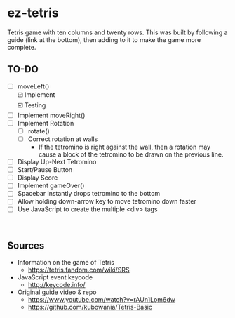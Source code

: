 # ez-tetris
Tetris game with ten columns and twenty rows.
This was built by following a guide (link at the bottom), then
adding to it to make the game more complete.
<br>

## TO-DO
- [ ] moveLeft()<br>
    :ballot_box_with_check: Implement<br>
    :ballot_box_with_check: Testing<br>
- [ ] Implement moveRight()
- [ ] Implement Rotation
    - [ ] rotate()
    - [ ] Correct rotation at walls
        - If the tetromino is right against the wall, then a rotation may<br>
          cause a block of the tetromino to be drawn on the previous line.
- [ ] Display Up-Next Tetromino
- [ ] Start/Pause Button
- [ ] Display Score
- [ ] Implement gameOver()
- [ ] Spacebar instantly drops tetromino to the bottom
- [ ] Allow holding down-arrow key to move tetromino down faster
- [ ] Use JavaScript to create the multiple \<div\> tags
<br>

## Sources
- Information on the game of Tetris
    - https://tetris.fandom.com/wiki/SRS
- JavaScript event keycode
    - http://keycode.info/
- Original guide video & repo
    - https://www.youtube.com/watch?v=rAUn1Lom6dw
    - https://github.com/kubowania/Tetris-Basic